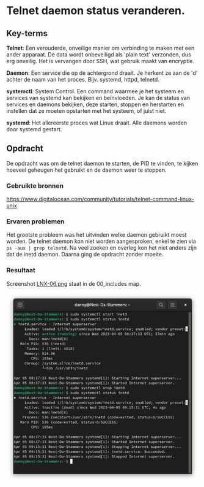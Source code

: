 # Telnet daemon status veranderen.

## Key-terms
**Telnet**: Een verouderde, onveilige manier om verbinding te maken met een ander apparaat. De data wordt onbeveiligd als 'plain text' verzonden, dus erg onveilig. Het is vervangen door SSH, wat gebruik maakt van encryptie.

**Daemon**: Een service die op de achtergrond draait. Je herkent ze aan de 'd' achter de naam van het proces. Bijv. systemd, httpd, telnetd.

**systemctl**: System Control. Een command waarmee je het systeem en services van systemd kan bekijken en beïnvloeden. Je kan de status van services en daemons bekijken, deze starten, stoppen en herstarten en instellen dat ze moeten opstarten met het systeem, of juist niet.

**systemd**: Het allereerste proces wat Linux draait. Alle daemons worden door systemd gestart.


## Opdracht
De opdracht was om de telnet daemon te starten, de PID te vinden, te kijken hoeveel geheugen het gebruikt en de daemon weer te stoppen.

### Gebruikte bronnen
https://www.digitalocean.com/community/tutorials/telnet-command-linux-unix

### Ervaren problemen
Het grootste probleem was het uitvinden welke daemon gebruikt moest worden. De telnet daemon kon niet worden aangesproken, enkel te zien via  ```ps -aux | grep telnetd```.
Na veel zoeken en overleg kon het niet anders zijn dat de inetd daemon. Daarna ging de opdracht zonder moeite.

### Resultaat
Screenshot [LNX-06.png](/00_includes/LNX-06.png) staat in de 00_includes map.

![](/00_includes/LNX-06.png)
